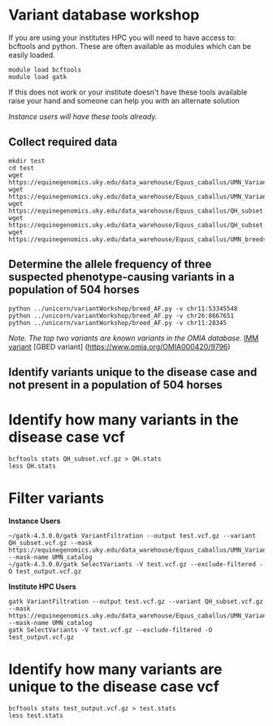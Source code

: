 # Variant database workshop

If you are using your institutes HPC you will need to have access to: bcftools and python. These are often available as modules which can be easily loaded.

```
module load bcftools
module load gatk
```

If this does not work or your institute doesn't have these tools available raise your hand and someone can help you with an alternate solution

*Instance users will have these tools already.*

## Collect required data
```
mkdir test
cd test
wget https://equinegenomics.uky.edu/data_warehouse/Equus_caballus/UMN_VariantCatalog_subset.vcf.gz
wget https://equinegenomics.uky.edu/data_warehouse/Equus_caballus/UMN_VariantCatalog_subset.vcf.gz.tbi
wget https://equinegenomics.uky.edu/data_warehouse/Equus_caballus/QH_subset.vcf.gz
wget https://equinegenomics.uky.edu/data_warehouse/Equus_caballus/QH_subset.vcf.gz.tbi
wget https://equinegenomics.uky.edu/data_warehouse/Equus_caballus/UMN_breeds.txt
```

## Determine the allele frequency of three suspected phenotype-causing variants in a population of 504 horses

```
python ../unicorn/variantWorkshop/breed_AF.py -v chr11:53345548
python ../unicorn/variantWorkshop/breed_AF.py -v chr26:8667651
python ../unicorn/variantWorkshop/breed_AF.py -v chr11:28345
```

*Note. The top two variants are known variants in the OMIA database.*
[IMM variant](https://www.omia.org/OMIA002141/9796/)
[GBED variant] (https://www.omia.org/OMIA000420/9796)

## Identify variants unique to the disease case and not present in a population of 504 horses

# Identify how many variants in the disease case vcf

```
bcftools stats QH_subset.vcf.gz > QH.stats
less QH.stats
```

# Filter variants

**Instance Users**

```
~/gatk-4.3.0.0/gatk VariantFiltration --output test.vcf.gz --variant QH_subset.vcf.gz --mask https://equinegenomics.uky.edu/data_warehouse/Equus_caballus/UMN_VariantCatalog_subset.vcf.gz --mask-name UMN_catalog
~/gatk-4.3.0.0/gatk SelectVariants -V test.vcf.gz --exclude-filtered -O test_output.vcf.gz
```

**Institute HPC Users**

```
gatk VariantFiltration --output test.vcf.gz --variant QH_subset.vcf.gz --mask https://equinegenomics.uky.edu/data_warehouse/Equus_caballus/UMN_VariantCatalog_subset.vcf.gz --mask-name UMN_catalog
gatk SelectVariants -V test.vcf.gz --exclude-filtered -O test_output.vcf.gz
```

# Identify how many variants are unique to the disease case vcf

```
bcftools stats test_output.vcf.gz > test.stats
less test.stats
```
